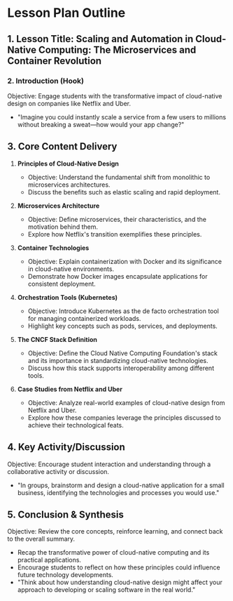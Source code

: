 # Lesson Plan Outline

## 1. **Lesson Title**: Scaling and Automation in Cloud-Native Computing: The Microservices and Container Revolution

### 2. **Introduction (Hook)**
Objective: Engage students with the transformative impact of cloud-native design on companies like Netflix and Uber.

- "Imagine you could instantly scale a service from a few users to millions without breaking a sweat—how would your app change?"

## 3. **Core Content Delivery**

1. **Principles of Cloud-Native Design**
   - Objective: Understand the fundamental shift from monolithic to microservices architectures.
   - Discuss the benefits such as elastic scaling and rapid deployment.

2. **Microservices Architecture**
   - Objective: Define microservices, their characteristics, and the motivation behind them.
   - Explore how Netflix's transition exemplifies these principles.

3. **Container Technologies**
   - Objective: Explain containerization with Docker and its significance in cloud-native environments.
   - Demonstrate how Docker images encapsulate applications for consistent deployment.

4. **Orchestration Tools (Kubernetes)**
   - Objective: Introduce Kubernetes as the de facto orchestration tool for managing containerized workloads.
   - Highlight key concepts such as pods, services, and deployments.

5. **The CNCF Stack Definition**
   - Objective: Define the Cloud Native Computing Foundation's stack and its importance in standardizing cloud-native technologies.
   - Discuss how this stack supports interoperability among different tools.

6. **Case Studies from Netflix and Uber**
   - Objective: Analyze real-world examples of cloud-native design from Netflix and Uber.
   - Explore how these companies leverage the principles discussed to achieve their technological feats.

## 4. **Key Activity/Discussion**

Objective: Encourage student interaction and understanding through a collaborative activity or discussion.

- "In groups, brainstorm and design a cloud-native application for a small business, identifying the technologies and processes you would use."

## 5. **Conclusion & Synthesis**

Objective: Review the core concepts, reinforce learning, and connect back to the overall summary.

- Recap the transformative power of cloud-native computing and its practical applications.
- Encourage students to reflect on how these principles could influence future technology developments.
- "Think about how understanding cloud-native design might affect your approach to developing or scaling software in the real world."